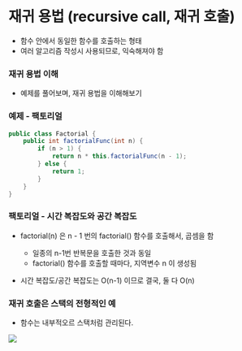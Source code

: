 # 재귀 용법 (recursive call, 재귀 호출)

- 함수 안에서 동일한 함수를 호출하는 형태
- 여러 알고리즘 작성시 사용되므로, 익숙해져야 함

### 재귀 용법 이해

- 예제를 풀어보며, 재귀 용법을 이해해보기

### 예제 - 팩토리얼

```java
public class Factorial {
    public int factorialFunc(int n) {
        if (n > 1) {
            return n * this.factorialFunc(n - 1);
        } else {
            return 1;
        }
    }
}
```

### 팩토리얼 - 시간 복잡도와 공간 복잡도

- factorial(n) 은 n - 1 번의 factorial() 함수를 호출해서, 곱셈을 함

  - 일종의 n-1번 반복문을 호출한 것과 동일
  - factorial() 함수를 호출할 때마다, 지역변수 n 이 생성됨

- 시간 복잡도/공간 복잡도는 O(n-1) 이므로 결국, 둘 다 O(n)

### 재귀 호출은 스택의 전형적인 예

- 함수는 내부적오르 스택처럼 관리된다.

<img src="https://www.fun-coding.org/00_Images/recursivecall.png" />
